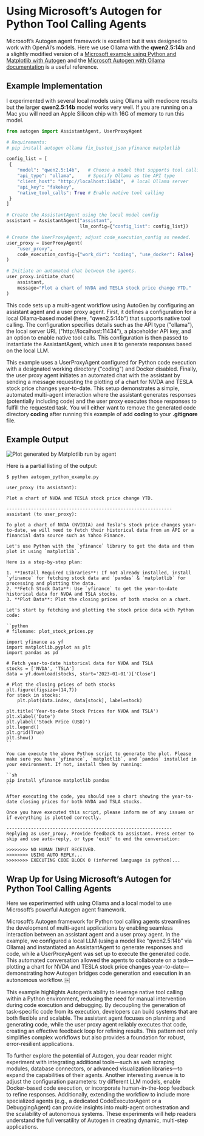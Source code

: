 # Using Microsoft’s Autogen for Python Tool Calling Agents

Microsoft’s Autogen agent framework is excellent but it was designed to work with OpenAI’s models. Here we use Ollama with the **qwen2.5:14b** and a slightly modified version of a [Microsoft example using Python and Matplotlib with Autogen](https://microsoft.github.io/autogen/0.4.0.dev3//user-guide/core-user-guide/quickstart.html) and the [Microsoft Autogen with Ollama documentation](https://microsoft.github.io/autogen/0.2/docs/topics/non-openai-models/local-ollama/) is a useful reference.

## Example Implementation

I experimented with several local models using Ollama with mediocre results but the larger **qwen2.5:14b** model works very well. If you are running on a Mac you will need an Apple Silicon chip with 16G of memory to run this model.

```python
from autogen import AssistantAgent, UserProxyAgent

# Requirements:
# pip install autogen ollama fix_busted_json yfinance matplotlib

config_list = [
 {
    "model": "qwen2.5:14b",   # Choose a model that supports tool calling
    "api_type": "ollama",     # Specify Ollama as the API type
    "client_host": "http://localhost:11434",  # local Ollama server
    "api_key": "fakekey",
    "native_tool_calls": True # Enable native tool calling 
 }
]

# Create the AssistantAgent using the local model config
assistant = AssistantAgent("assistant",
                           llm_config={"config_list": config_list})

# Create the UserProxyAgent; adjust code_execution_config as needed.
user_proxy = UserProxyAgent(
    "user_proxy",
    code_execution_config={"work_dir": "coding", "use_docker": False}
)

# Initiate an automated chat between the agents.
user_proxy.initiate_chat(
    assistant,
    message="Plot a chart of NVDA and TESLA stock price change YTD."
)
```

This code sets up a multi-agent workflow using AutoGen by configuring an assistant agent and a user proxy agent. First, it defines a configuration for a local Ollama-based model (here, "qwen2.5:14b") that supports native tool calling. The configuration specifies details such as the API type ("ollama"), the local server URL ("http://localhost:11434"), a placeholder API key, and an option to enable native tool calls. This configuration is then passed to instantiate the AssistantAgent, which uses it to generate responses based on the local LLM.

This example uses a UserProxyAgent configured for Python code execution with a designated working directory ("coding") and Docker disabled. Finally, the user proxy agent initiates an automated chat with the assistant by sending a message requesting the plotting of a chart for NVDA and TESLA stock price changes year-to-date. This setup demonstrates a simple, automated multi-agent interaction where the assistant generates responses (potentially including code) and the user proxy executes those responses to fulfill the requested task. You will either want to remove the generated code directory **coding** after running this example of add **coding** to your **.gitignore** file.

## Example Output

![Plot generated by Matplotlib run by agent](images/autogen1.jpg)

Here is a partial listing of the output:

```text
$ python autogen_python_example.py  

user_proxy (to assistant):

Plot a chart of NVDA and TESLA stock price change YTD.

-------------------------------------------------------------
assistant (to user_proxy):

To plot a chart of NVDA (NVIDIA) and Tesla's stock price changes year-to-date, we will need to fetch their historical data from an API or a financial data source such as Yahoo Finance.

Let's use Python with the `yfinance` library to get the data and then plot it using `matplotlib`.

Here is a step-by-step plan:

1. **Install Required Libraries**: If not already installed, install `yfinance` for fetching stock data and `pandas` & `matplotlib` for processing and plotting the data.
2. **Fetch Stock Data**: Use `yfinance` to get the year-to-date historical data for NVDA and TSLA stocks.
3. **Plot Data**: Plot the closing prices of both stocks on a chart.

Let's start by fetching and plotting the stock price data with Python code:

``python
# filename: plot_stock_prices.py

import yfinance as yf
import matplotlib.pyplot as plt
import pandas as pd

# Fetch year-to-date historical data for NVDA and TSLA
stocks = ['NVDA', 'TSLA']
data = yf.download(stocks, start='2023-01-01')['Close']

# Plot the closing prices of both stocks
plt.figure(figsize=(14,7))
for stock in stocks:
    plt.plot(data.index, data[stock], label=stock)
    
plt.title('Year-to-date Stock Prices for NVDA and TSLA')
plt.xlabel('Date')
plt.ylabel('Stock Price (USD)')
plt.legend()
plt.grid(True)
plt.show()
``

You can execute the above Python script to generate the plot. Please make sure you have `yfinance`, `matplotlib`, and `pandas` installed in your environment. If not, install them by running:

``sh
pip install yfinance matplotlib pandas
``

After executing the code, you should see a chart showing the year-to-date closing prices for both NVDA and TSLA stocks.

Once you have executed this script, please inform me of any issues or if everything is plotted correctly.

-------------------------------------------------------------
Replying as user_proxy. Provide feedback to assistant. Press enter to skip and use auto-reply, or type 'exit' to end the conversation:

>>>>>>>> NO HUMAN INPUT RECEIVED.
>>>>>>>> USING AUTO REPLY...
>>>>>>>> EXECUTING CODE BLOCK 0 (inferred language is python)...
```

## Wrap Up for Using Microsoft’s Autogen for Python Tool Calling Agents

Here we experimented with using Ollama and a local model to use Microsoft’s powerful Autogen agent framework.

Microsoft’s Autogen framework for Python tool calling agents streamlines the development of multi-agent applications by enabling seamless interaction between an assistant agent and a user proxy agent. In the example, we configured a local LLM (using a model like “qwen2.5:14b” via Ollama) and instantiated an AssistantAgent to generate responses and code, while a UserProxyAgent was set up to execute the generated code. This automated conversation allowed the agents to collaborate on a task—plotting a chart for NVDA and TESLA stock price changes year-to-date—demonstrating how Autogen bridges code generation and execution in an autonomous workflow.   ￼

This example highlights Autogen’s ability to leverage native tool calling within a Python environment, reducing the need for manual intervention during code execution and debugging. By decoupling the generation of task-specific code from its execution, developers can build systems that are both flexible and scalable. The assistant agent focuses on planning and generating code, while the user proxy agent reliably executes that code, creating an effective feedback loop for refining results. This pattern not only simplifies complex workflows but also provides a foundation for robust, error-resilient applications.

To further explore the potential of Autogen, you dear reader might experiment with integrating additional tools—such as web scraping modules, database connectors, or advanced visualization libraries—to expand the capabilities of their agents. Another interesting avenue is to adjust the configuration parameters: try different LLM models, enable Docker-based code execution, or incorporate human-in-the-loop feedback to refine responses. Additionally, extending the workflow to include more specialized agents (e.g., a dedicated CodeExecutorAgent or a DebuggingAgent) can provide insights into multi-agent orchestration and the scalability of autonomous systems. These experiments will help readers understand the full versatility of Autogen in creating dynamic, multi-step applications.
